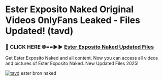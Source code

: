 # Ester Exposito Naked Original Videos 0nlyFans Leaked - Files Updated! (tavd)

<h3>🔴 CLICK HERE 🌐==►► <a href="https://tinyurl.com/yckcrads" rel="nofollow">Ester Exposito Naked Updated Files</a></h3>

Get Ester Exposito Naked and all content. Now you can access all videos and pictures of Ester Exposito Naked. New Updated Files 2025!

[![tavd](https://i.imgur.com/hpKpOFt.gif)](https://tinyurl.com/yckcrads)
ester bron naked